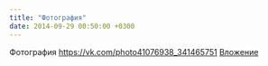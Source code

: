 ```yaml
---
title: "Фотография"
date: 2014-09-29 00:50:00 +0300
---
```


Фотография
<a class="vk-attach" href="https://vk.com/photo41076938_341465751">https://vk.com/photo41076938_341465751</a>
<a class="vk-attach" href="https://vk.com/photo41076938_341465751">Вложение</a>
